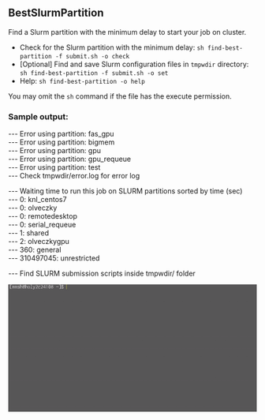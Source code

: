 ## BestSlurmPartition

Find a Slurm partition with the minimum delay to start your job on cluster.

- Check for the Slurm partition with the minimum delay: `sh find-best-partition -f submit.sh -o check`
- [Optional] Find and save Slurm configuration files in `tmpwdir` directory: `sh find-best-partition -f submit.sh -o set`
- Help: `sh find-best-partition -o help`

You may omit the `sh` command if the file has the execute permission.

### Sample output:

--- Error using partition: fas_gpu  
--- Error using partition: bigmem  
--- Error using partition: gpu  
--- Error using partition: gpu_requeue  
--- Error using partition: test  
--- Check tmpwdir/error.log for error log  

--- Waiting time to run this job on SLURM partitions sorted by time (sec)  
--- 0: knl_centos7  
--- 0: olveczky  
--- 0: remotedesktop  
--- 0: serial_requeue  
--- 1: shared  
--- 2: olveczkygpu  
--- 360: general  
--- 310497045: unrestricted  

--- Find SLURM submission scripts inside tmpwdir/ folder  



![alt text](Example.gif?raw=true "Example Run")
